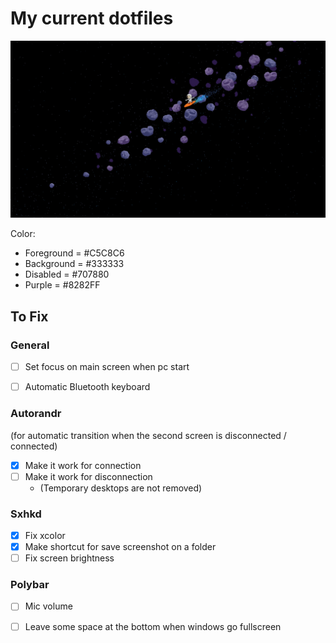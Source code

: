 # My current dotfiles

![alt text](https://github.com/Freim32/Dotfiles/blob/main/space.jpg?raw=true)

Color:  
- Foreground = #C5C8C6
- Background = #333333
- Disabled   = #707880    
- Purple     = #8282FF

## To Fix

### General

- [ ] Set focus on main screen when pc start
- [ ] Automatic Bluetooth keyboard 


### Autorandr 
(for automatic transition when the second screen is disconnected / connected)

- [x] Make it work for connection
- [ ] Make it work for disconnection 
    - (Temporary desktops are not removed)

### Sxhkd

- [x] Fix xcolor 
- [x] Make shortcut for save screenshot on a folder
- [ ] Fix screen brightness

### Polybar 

- [ ] Mic volume
- [ ] Leave some space at the bottom when windows go fullscreen

